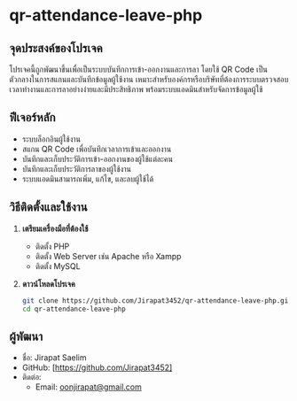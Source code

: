 # qr-attendance-leave-php

## จุดประสงค์ของโปรเจค
โปรเจคนี้ถูกพัฒนาขึ้นเพื่อเป็นระบบบันทึกการเข้า-ออกงานและการลา โดยใช้ QR Code เป็นตัวกลางในการสแกนและบันทึกข้อมูลผู้ใช้งาน เหมาะสำหรับองค์กรหรือบริษัทที่ต้องการระบบตรวจสอบเวลาทำงานและการลาอย่างง่ายและมีประสิทธิภาพ พร้อมระบบแอดมินสำหรับจัดการข้อมูลผู้ใช้

## ฟีเจอร์หลัก
- ระบบล็อกอินผู้ใช้งาน  
- สแกน QR Code เพื่อบันทึกเวลาการเข้าและออกงาน  
- บันทึกและเก็บประวัติการเข้า-ออกงานของผู้ใช้แต่ละคน  
- บันทึกและเก็บประวัติการลาของผู้ใช้งาน  
- ระบบแอดมินสามารถเพิ่ม, แก้ไข, และลบผู้ใช้ได้  

## วิธีติดตั้งและใช้งาน

1. **เตรียมเครื่องมือที่ต้องใช้**  
   - ติดตั้ง PHP 
   - ติดตั้ง Web Server เช่น Apache หรือ Xampp
   - ติดตั้ง MySQL 

2. **ดาวน์โหลดโปรเจค**  
   ```bash
   git clone https://github.com/Jirapat3452/qr-attendance-leave-php.git
   cd qr-attendance-leave-php
## ผู้พัฒนา
- ชื่อ: Jirapat  Saelim
- GitHub: [https://github.com/Jirapat3452]
- ติดต่อ:  
  - Email: oonjirapat@gmail.com  
